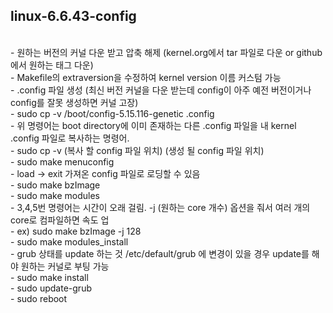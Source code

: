 ## linux-6.6.43-config
 </br>
- 원하는 버전의 커널 다운 받고 압축 해제 (kernel.org에서 tar 파일로 다운 or github에서 원하는 태그 다운) </br>
 - Makefile의 extraversion을 수정하여 kernel version 이름 커스텀 가능 </br>
- .config 파일 생성 (최신 버전 커널을 다운 받는데 config이 아주 예전 버전이거나 config를 잘못 생성하면 커널 고장) </br>
 - sudo cp -v /boot/config-5.15.116-genetic .config </br>
 - 위 명령어는 boot directory에 이미 존재하는 다른 .config 파일을 내 kernel .config 파일로 복사하는 명령어. </br>
 - sudo cp -v (복사 할 config 파일 위치) (생성 될 config 파일 위치) </br>
- sudo make menuconfig </br>
 - load -> exit 가져온 config 파일로 로딩할 수 있음 </br>
- sudo make bzImage </br>
- sudo make modules </br>
 - 3,4,5번 명령어는 시간이 오래 걸림.  -j (원하는 core 개수) 옵션을 줘서 여러 개의 core로 컴파일하면 속도 업 </br>
 - ex) sudo make bzImage -j 128 </br>
- sudo make modules_install </br>
 - grub 상태를 update 하는 것 /etc/default/grub 에 변경이 있을 경우 update를 해야 원하는 커널로 부팅 가능 </br>
- sudo make install </br>
- sudo update-grub </br>
- sudo reboot </br>
